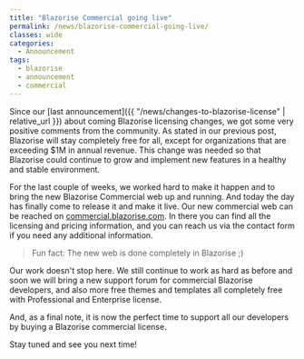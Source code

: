 ```yaml
---
title: "Blazorise Commercial going live"
permalink: /news/blazorise-commercial-going-live/
classes: wide
categories:
  - Announcement
tags:
  - blazorise
  - announcement
  - commercial
---
```


Since our [last announcement]({{ "/news/changes-to-blazorise-license" | relative_url }}) about coming Blazorise licensing changes, we got some very positive comments from the community. As stated in our previous post, Blazorise will stay completely free for all, except for organizations that are exceeding $1M in annual revenue. This change was needed so that Blazorise could continue to grow and implement new features in a healthy and stable environment.

For the last couple of weeks, we worked hard to make it happen and to bring the new Blazorise Commercial web up and running. And today the day has finally come to release it and make it live. Our new commercial web can be reached on [commercial.blazorise.com](https://commercial.blazorise.com/). In there you can find all the licensing and pricing information, and you can reach us via the contact form if you need any additional information.

> Fun fact: The new web is done completely in Blazorise ;)

Our work doesn't stop here. We still continue to work as hard as before and soon we will bring a new support forum for commercial Blazorise developers, and also more free themes and templates all completely free with Professional and Enterprise license.

And, as a final note, it is now the perfect time to support all our developers by buying a Blazorise commercial license.

Stay tuned and see you next time!